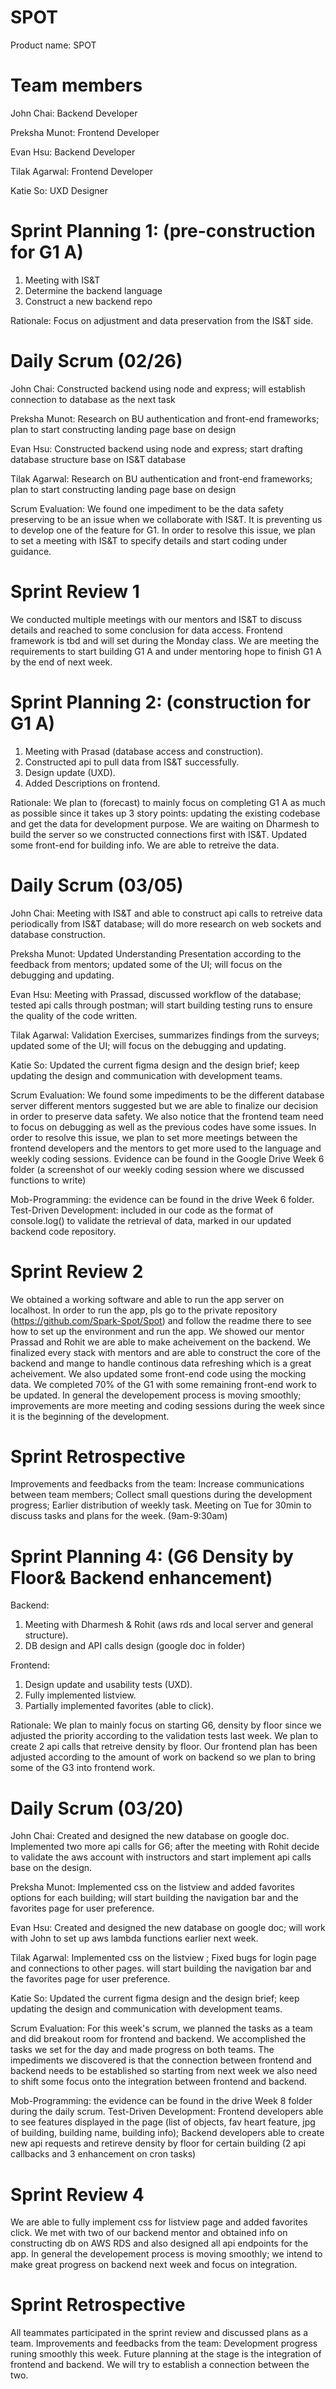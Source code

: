 # SPOT
Product name: SPOT

# Team members
John Chai: Backend Developer

Preksha Munot: Frontend Developer

Evan Hsu: Backend Developer

Tilak Agarwal: Frontend Developer

Katie So: UXD Designer

# Sprint Planning 1: (pre-construction for G1 A)
1. Meeting with IS&T
2. Determine the backend language
3. Construct a new backend repo

Rationale: Focus on adjustment and data preservation from the IS&T side.

# Daily Scrum (02/26)
John Chai: Constructed backend using node and express; will establish connection to database as the next task

Preksha Munot: Research on BU authentication and front-end frameworks; plan to start constructing landing page base on design

Evan Hsu: Constructed backend using node and express; start drafting database structure base on IS&T database

Tilak Agarwal: Research on BU authentication and front-end frameworks; plan to start constructing landing page base on design

Scrum Evaluation:
We found one impediment to be the data safety preserving to be an issue when we collaborate with IS&T.
It is preventing us to develop one of the feature for G1. In order to resolve this issue, we plan to set a meeting with 
IS&T to specify details and start coding under guidance.


# Sprint Review 1
We conducted multiple meetings with our mentors and IS&T to discuss details and reached to some conclusion for data access.
Frontend framework is tbd and will set during the Monday class. We are meeting the requirements to start building G1 A and under
mentoring hope to finish G1 A by the end of next week.




# Sprint Planning 2: (construction for G1 A)
1. Meeting with Prasad (database access and construction).
2. Constructed api to pull data from IS&T successfully.
3. Design update (UXD).
4. Added Descriptions on frontend.

Rationale: We plan to (forecast) to mainly focus on completing G1 A as much as possible since it takes up 3 story points: updating the existing codebase and get the data for development purpose. We are waiting on Dharmesh to build the server so we constructed connections first with IS&T. Updated some front-end for building info. We are able to retreive the data.


# Daily Scrum (03/05)
John Chai: Meeting with IS&T and able to construct api calls to retreive data periodically from IS&T database; will do more research on web sockets and database construction.

Preksha Munot: Updated Understanding Presentation according to the feedback from mentors; updated some of the UI; will focus on the debugging and updating.

Evan Hsu: Meeting with Prassad, discussed workflow of the database; tested api calls through postman; will start building testing runs to ensure the quality of the code written.

Tilak Agarwal: Validation Exercises, summarizes findings from the surveys; updated some of the UI; will focus on the debugging and updating.

Katie So: Updated the current figma design and the design brief; keep updating the design and communication with development teams.

Scrum Evaluation:
We found some impediments to be the different database server different mentors suggested but we are able to finalize our decision in order to preserve data safety. We also notice that the frontend team need to focus on debugging as well as the previous codes have some issues.
In order to resolve this issue, we plan to set more meetings between the frontend developers and the mentors to get more used to the language and weekly coding sessions. Evidence can be found in the Google Drive Week 6 folder (a screenshot of our weekly coding session where we discussed functions to write)

Mob-Programming: the evidence can be found in the drive Week 6 folder.
Test-Driven Development: included in our code as the format of console.log() to validate the retrieval of data, marked in our updated backend code repository.

# Sprint Review 2
We obtained a working software and able to run the app server on localhost. In order to run the app, pls go to the private repository (https://github.com/Spark-Spot/Spot) and follow the readme there to see how to set up the environment and run the app. We showed our mentor Prassad and Rohit we are able to make acheivement on the backend. We finalized every stack with mentors and are able to construct the core of the backend and mange to handle continous data refreshing which is a great acheivement. We also updated some front-end code using the mocking data. We completed 70% of the G1 with some remaining front-end work to be updated. In general the developement process is moving smoothly; improvements are more meeting and coding sessions during the week since it is the beginning of the development.

# Sprint Retrospective
Improvements and feedbacks from the team: Increase communications between team members; Collect small questions during the development progress; Earlier distribution of weekly task. Meeting on Tue for 30min to discuss tasks and plans for the week. (9am-9:30am)



# Sprint Planning 4: (G6 Density by Floor& Backend enhancement)
Backend:
1. Meeting with Dharmesh & Rohit (aws rds and local server and general structure).
2. DB design and API calls design (google doc in folder)

Frontend:
1. Design update and usability tests (UXD).
2. Fully implemented listview.
3. Partially implemented favorites (able to click).

Rationale: We plan to mainly focus on starting G6, density by floor since we adjusted the priority according to the validation tests last week. We plan to create 2 api calls that retreive density by floor. Our frontend plan has been adjusted according to the amount of work on backend so we plan to bring some of the G3 into frontend work.


# Daily Scrum (03/20)
John Chai: Created and designed the new database on google doc. Implemented two more api calls for G6; after the meeting with Rohit decide to validate the aws account with instructors and start implement api calls base on the design.

Preksha Munot: Implemented css on the listview and added favorites options for each building; will start building the navigation bar and the favorites page for user preference.

Evan Hsu: Created and designed the new database on google doc; will work with John to set up aws lambda functions earlier next week.

Tilak Agarwal: Implemented css on the listview ; Fixed bugs for login page and connections to other pages. will start building the navigation bar and the favorites page for user preference.

Katie So: Updated the current figma design and the design brief; keep updating the design and communication with development teams.

Scrum Evaluation:
For this week's scrum, we planned the tasks as a team and did breakout room for frontend and backend. We accomplished the tasks we set for the day and made progress on both teams. The impediments we discovered is that the connection between frontend and backend needs to be established so starting from next week we also need to shift some focus onto the integration between frontend and backend.

Mob-Programming: the evidence can be found in the drive Week 8 folder during the daily scrum.
Test-Driven Development: Frontend developers able to see features displayed in the page (list of objects, fav heart feature, jpg of building, building name, building info); Backend developers able to create new api requests and retireve density by floor for certain building (2 api callbacks and 3 enhancement on cron tasks)

# Sprint Review 4
We are able to fully implement css for listview page and added favorites click. We met with two of our backend mentor and obtained info on constructing db on AWS RDS and also designed all api endpoints for the app. In general the developement process is moving smoothly; we intend to make great progress on backend next week and focus on integration.

# Sprint Retrospective
All teammates participated in the sprint review and discussed plans as a team. Improvements and feedbacks from the team: Development progress runing smoothly this week. Future planning at the stage is the integration of frontend and backend. We will try to establish a connection between the two.
